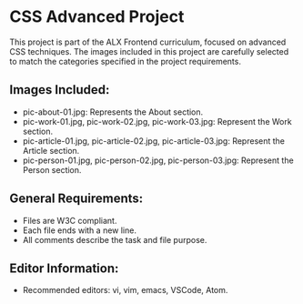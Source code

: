 # CSS Advanced Project

This project is part of the ALX Frontend curriculum, focused on advanced CSS techniques. The images included in this project are carefully selected to match the categories specified in the project requirements.

## Images Included:
- pic-about-01.jpg: Represents the About section.
- pic-work-01.jpg, pic-work-02.jpg, pic-work-03.jpg: Represent the Work section.
- pic-article-01.jpg, pic-article-02.jpg, pic-article-03.jpg: Represent the Article section.
- pic-person-01.jpg, pic-person-02.jpg, pic-person-03.jpg: Represent the Person section.

## General Requirements:
- Files are W3C compliant.
- Each file ends with a new line.
- All comments describe the task and file purpose.

## Editor Information:
- Recommended editors: vi, vim, emacs, VSCode, Atom.

